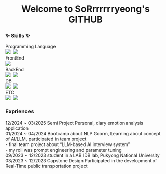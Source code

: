 <h1 align="center"> Welcome to SoRrrrrrryeong's GITHUB </h1>

<h3> ✨ Skills ✨ </h3>
Programming Language
<div>
<img src="https://img.shields.io/badge/python-%23306998?style=for-the-badge&logo=python&logoColor=%23ffd43b"/>&nbsp
<img src="https://img.shields.io/badge/C-20232a?style=for-the-badge&logo=C&logoColor=%23A8B9CC"/>&nbsp
</div>
FrontEnd
<div>
  <img src=https://img.shields.io/badge/swift-20232a?style=for-the-badge&logo=swift&logoColor=%23F05138/>&nbsp
</div>
BackEnd
<div>
 <img src="https://img.shields.io/badge/django-%23EAEBF4?style=for-the-badge&logo=django&logoColor=%23092E20"/>&nbsp
<img src="https://img.shields.io/badge/pytorch-20232a?style=for-the-badge&logo=pytorch&logoColor=%23EE4C2C"/>&nbsp
</div>
DB
<div>
 <img src="https://img.shields.io/badge/MySQL-%23636363?style=for-the-badge&logo=MySQL&logoColor=%234479A1"/>&nbsp
<img src="https://img.shields.io/badge/SQLite-%23636363?style=for-the-badge&logo=SQLite&logoColor=%23003B57"/>&nbsp
</div>
ETC
<div>
 <img src="https://img.shields.io/badge/Hugging%20Face-%23636363?style=for-the-badge&logo=Hugging%20Face&logoColor=%23FFD21E"/>&nbsp
<img src="https://img.shields.io/badge/LangChain-%23ddede6?style=for-the-badge&logo=LangChain&logoColor=%231C3C3C"/>&nbsp
</div>

<h3> Expriences </h3>
12/2024 ~ 03/2025	  Semi Project         	Personal, diary emotion analysis application<br>
01/2024 ~ 04/2024	  Bootcamp about NLP   	Goorm, Learning about concept of AI/LLM, participated in team project<br>
					- final team project about “LLM-based AI interview system”<br>
					- my roll was prompt engineering and parameter tuning<br>
09/2023 ~ 12/2023	  student in a LAB       IDB lab, Pukyong National University <br>
03/2023 ~ 12/2023	  Capstone Design	      Participated in the development of Real-Time public transportation project <br>

<!--
**SoRrrrrrr/SoRrrrrrr** is a ✨ _special_ ✨ repository because its `README.md` (this file) appears on your GitHub profile.

Here are some ideas to get you started:

- 🔭 I’m currently working on ...
- 🌱 I’m currently learning ...
- 👯 I’m looking to collaborate on ...
- 🤔 I’m looking for help with ...
- 💬 Ask me about ...
- 📫 How to reach me: ...
- 😄 Pronouns: ...
- ⚡ Fun fact: ...
-->
